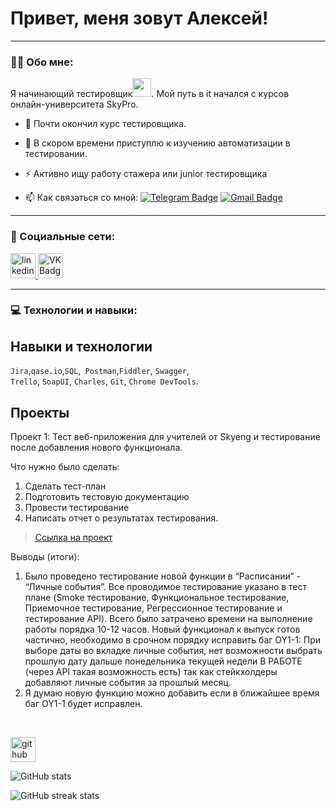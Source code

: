 
# Привет, меня зовут Алексей!

---

### :man_technologist: Обо мне:

Я начинающий тестировщик<img src="https://media.giphy.com/media/WUlplcMpOCEmTGBtBW/giphy.gif" width="30px">. Мой путь в it начался с курсов онлайн-университета SkyPro.

- :telescope: Почти окончил курс тестировщика.

- :seedling: В скором времени приступлю к изучению автоматизации в тестировании.

- :zap: Активно ищу работу стажера или junior тестировщика

- :mailbox: Как связаться со мной: [![Telegram Badge](https://img.shields.io/badge/-crazyCHESL-blue?style=flat&logo=Telegram&logoColor=white)](https://t.me/crazyCHESL) [![Gmail Badge](https://img.shields.io/badge/-Gmail-red?style=flat&logo=Gmail&logoColor=white)](mailto:ivanovaleksey.work@gmail.com)

---

### 🤝 Социальные сети:

  <div id="badges">
    <a href="https://www.linkedin.com/in/aleksei-ivanov-v/" target="_blank">
      <img src="https://cdn-icons-png.flaticon.com/512/2504/2504799.png" width="40" height="40" alt="linkedin" />
    </a>
    <a href="https://vk.com/crazy_chesl" target="_blank">
      <img src="https://cdn-icons-png.flaticon.com/512/145/145813.png" width="40" height="40" alt="VK Badge"/>
    </a>
  </div>

---

### 💻 Технологии и навыки:

## Навыки и технологии
``Jira``,``qase.io``,``SQL``,`` Postman``,``Fiddler``, ``Swagger``, <br> ``Trello``,
``SoapUI``, ``Charles``, ``Git``, ``Chrome DevTools``.

## Проекты

<p> Проект 1: Тест веб-приложения для учителей от Skyeng и тестирование после добавления нового функционала.</p>
<p>Что нужно было сделать:<p>
<ol>
  <li>Сделать тест-план</li>
  <li>Подготовить тестовую документацию</li>
  <li>Провести тестирование</li>
  <li>Написать отчет о результатах тестирования.</li>
</ol>


> <a href="https://drive.google.com/file/d/1_prLSHuW3e0FBjz-h-DcEtwDfCmWi435/view?usp=sharing">Ссылка на проект</a>
> 
> 
 
 <p>Выводы (итоги):<p>
<ol>
  <li>Было проведено тестирование новой функции в “Расписании” - “Личные события”. Все проводимое тестирование указано в тест плане (Smoke тестирование, Функциональное тестирование, Приемочное тестирование, Регрессионное тестирование и тестирование API). Всего было затрачено времени на выполнение работы порядка 10-12 часов. Новый функционал к выпуск готов частично, необходимо в срочном порядку исправить баг OY1-1: При выборе даты во вкладке личные события, нет возможности выбрать прошлую дату дальше понедельника текущей недели
В РАБОТЕ
(через API такая возможность есть) так как стейкхолдеры добавляют личные события за прошлый месяц.</li>
  <li> Я думаю новую функцию можно добавить если в ближайшее время баг OY1-1 будет исправлен.</li>
</ol>


<br> 



[<img src='https://cdn.jsdelivr.net/npm/simple-icons@3.0.1/icons/github.svg' alt='github' height='40'>](https://github.com/Ivan0vAleksei)  

![GitHub stats](https://github-readme-stats.vercel.app/api?username=Ivan0vAleksei&show_icons=true)  

![GitHub streak stats](https://streak-stats.demolab.com/?user=Ivan0vAleksei)  

